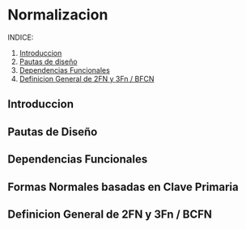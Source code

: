 # Normalizacion

INDICE:
1. [Introduccion](#introduccion)
2. [Pautas de diseño](#pautas-de-diseño)
3. [Dependencias Funcionales](#dependencias-funcionales)
4. [Definicion General de 2FN y 3Fn / BFCN](#definicion-general-de-2fn-y-3fn--bcfn)

## Introduccion

## Pautas de Diseño

## Dependencias Funcionales

## Formas Normales basadas en Clave Primaria

## Definicion General de 2FN y 3Fn / BCFN
